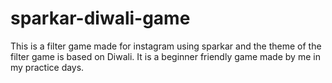 # sparkar-diwali-game
This is a filter game made for instagram using sparkar and the theme of the filter game is based on Diwali. It is a beginner friendly game made by me in my practice days.

